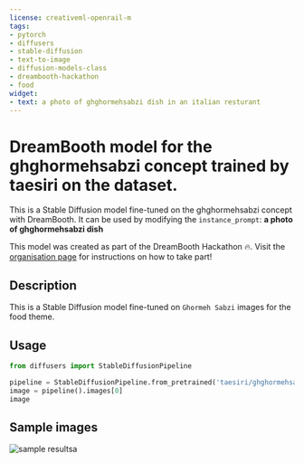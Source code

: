 ```yaml
---
license: creativeml-openrail-m
tags:
- pytorch
- diffusers
- stable-diffusion
- text-to-image
- diffusion-models-class
- dreambooth-hackathon
- food
widget:
- text: a photo of ghghormehsabzi dish in an italian resturant
---
```


# DreamBooth model for the ghghormehsabzi concept trained by taesiri on the dataset.

This is a Stable Diffusion model fine-tuned on the ghghormehsabzi concept with DreamBooth. It can be used by modifying the `instance_prompt`: **a photo of ghghormehsabzi dish**

This model was created as part of the DreamBooth Hackathon 🔥. Visit the [organisation page](https://huggingface.co/dreambooth-hackathon) for instructions on how to take part!

## Description


This is a Stable Diffusion model fine-tuned on `Ghormeh Sabzi` images for the food theme.


## Usage

```python
from diffusers import StableDiffusionPipeline

pipeline = StableDiffusionPipeline.from_pretrained('taesiri/ghghormehsabzi-dish')
image = pipeline().images[0]
image
```

## Sample images

![sample resultsa](sample-image.png)
